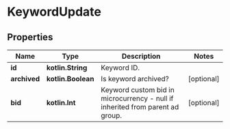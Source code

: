 
# KeywordUpdate

## Properties
Name | Type | Description | Notes
------------ | ------------- | ------------- | -------------
**id** | **kotlin.String** | Keyword ID. | 
**archived** | **kotlin.Boolean** | Is keyword archived? |  [optional]
**bid** | **kotlin.Int** | Keyword custom bid in microcurrency - null if inherited from parent ad group. |  [optional]



